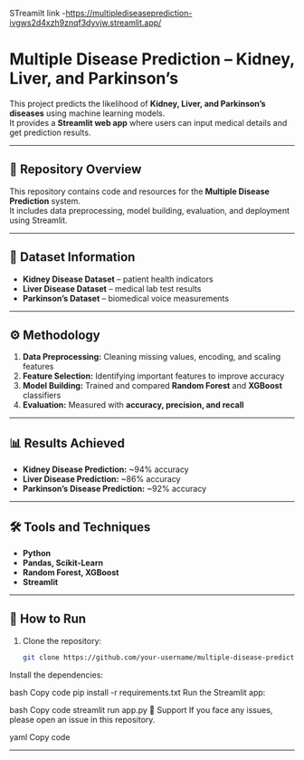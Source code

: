 STreamilt link -https://multiplediseaseprediction-ivgws2d4xzh9znqf3dyvjw.streamlit.app/
# **Multiple Disease Prediction – Kidney, Liver, and Parkinson’s**

This project predicts the likelihood of **Kidney, Liver, and Parkinson’s diseases** using machine learning models.  
It provides a **Streamlit web app** where users can input medical details and get prediction results.  

---

## 📂 **Repository Overview**
This repository contains code and resources for the **Multiple Disease Prediction** system.  
It includes data preprocessing, model building, evaluation, and deployment using Streamlit.  

---

## 📑 **Dataset Information**
- **Kidney Disease Dataset** – patient health indicators  
- **Liver Disease Dataset** – medical lab test results  
- **Parkinson’s Dataset** – biomedical voice measurements  

---

## ⚙️ **Methodology**
1. **Data Preprocessing:** Cleaning missing values, encoding, and scaling features  
2. **Feature Selection:** Identifying important features to improve accuracy  
3. **Model Building:** Trained and compared **Random Forest** and **XGBoost** classifiers  
4. **Evaluation:** Measured with **accuracy, precision, and recall**  

---

## 📊 **Results Achieved**
- **Kidney Disease Prediction:** ~94% accuracy  
- **Liver Disease Prediction:** ~86% accuracy  
- **Parkinson’s Disease Prediction:** ~92% accuracy  

---

## 🛠️ **Tools and Techniques**
- **Python**  
- **Pandas, Scikit-Learn**  
- **Random Forest, XGBoost**  
- **Streamlit**  

---

## 🚀 **How to Run**
1. Clone the repository:  
   ```bash
   git clone https://github.com/your-username/multiple-disease-prediction.git
Install the dependencies:

bash
Copy code
pip install -r requirements.txt
Run the Streamlit app:

bash
Copy code
streamlit run app.py
📧 Support
If you face any issues, please open an issue in this repository.

yaml
Copy code

---
